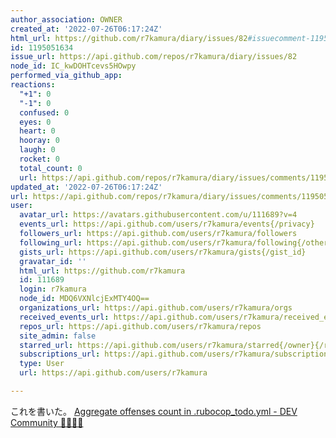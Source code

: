 ```yaml
---
author_association: OWNER
created_at: '2022-07-26T06:17:24Z'
html_url: https://github.com/r7kamura/diary/issues/82#issuecomment-1195051634
id: 1195051634
issue_url: https://api.github.com/repos/r7kamura/diary/issues/82
node_id: IC_kwDOHTcevs5HOwpy
performed_via_github_app: 
reactions:
  "+1": 0
  "-1": 0
  confused: 0
  eyes: 0
  heart: 0
  hooray: 0
  laugh: 0
  rocket: 0
  total_count: 0
  url: https://api.github.com/repos/r7kamura/diary/issues/comments/1195051634/reactions
updated_at: '2022-07-26T06:17:24Z'
url: https://api.github.com/repos/r7kamura/diary/issues/comments/1195051634
user:
  avatar_url: https://avatars.githubusercontent.com/u/111689?v=4
  events_url: https://api.github.com/users/r7kamura/events{/privacy}
  followers_url: https://api.github.com/users/r7kamura/followers
  following_url: https://api.github.com/users/r7kamura/following{/other_user}
  gists_url: https://api.github.com/users/r7kamura/gists{/gist_id}
  gravatar_id: ''
  html_url: https://github.com/r7kamura
  id: 111689
  login: r7kamura
  node_id: MDQ6VXNlcjExMTY4OQ==
  organizations_url: https://api.github.com/users/r7kamura/orgs
  received_events_url: https://api.github.com/users/r7kamura/received_events
  repos_url: https://api.github.com/users/r7kamura/repos
  site_admin: false
  starred_url: https://api.github.com/users/r7kamura/starred{/owner}{/repo}
  subscriptions_url: https://api.github.com/users/r7kamura/subscriptions
  type: User
  url: https://api.github.com/users/r7kamura

---
```

これを書いた。
[Aggregate offenses count in .rubocop_todo.yml - DEV Community 👩‍💻👨‍💻](https://dev.to/r7kamura/aggregate-offenses-count-in-rubocoptodoyml-4oda)